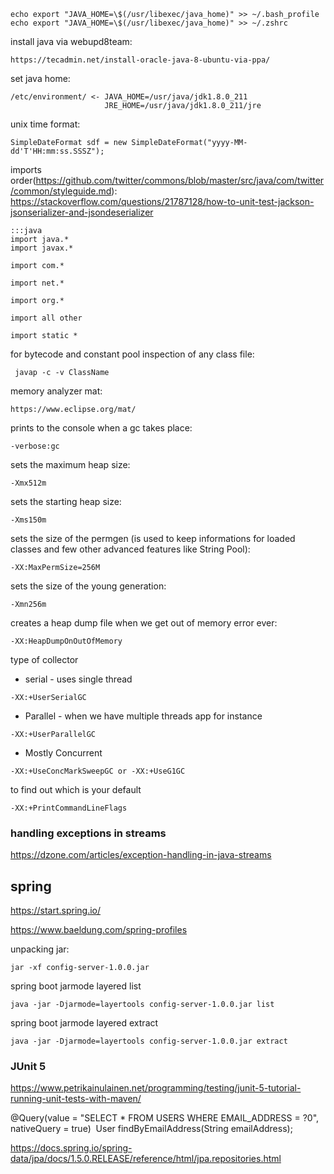 ```
echo export "JAVA_HOME=\$(/usr/libexec/java_home)" >> ~/.bash_profile
echo export "JAVA_HOME=\$(/usr/libexec/java_home)" >> ~/.zshrc
```

install java via webupd8team:
```
https://tecadmin.net/install-oracle-java-8-ubuntu-via-ppa/
```
set java home:
```
/etc/environment/ <- JAVA_HOME=/usr/java/jdk1.8.0_211
                     JRE_HOME=/usr/java/jdk1.8.0_211/jre
```
unix time format:
```
SimpleDateFormat sdf = new SimpleDateFormat("yyyy-MM-dd'T'HH:mm:ss.SSSZ");
```

imports order(https://github.com/twitter/commons/blob/master/src/java/com/twitter/common/styleguide.md):
https://stackoverflow.com/questions/21787128/how-to-unit-test-jackson-jsonserializer-and-jsondeserializer
```
:::java
import java.*
import javax.*

import com.*

import net.*

import org.*

import all other

import static *
```
for bytecode and constant pool inspection of any class file:
```
 javap -c -v ClassName
```
memory analyzer mat:
```
https://www.eclipse.org/mat/
```
prints to the console when a gc takes place:
```
-verbose:gc
```
sets the maximum heap size:
```
-Xmx512m
```
sets the starting heap size:
```
-Xms150m
```
sets the size of the permgen (is used to keep informations for loaded classes and few other advanced features like String Pool):
```
-XX:MaxPermSize=256M
```
sets the size of the young generation:
```
-Xmn256m
```
creates a heap dump file when we get out of memory error ever:
```
-XX:HeapDumpOnOutOfMemory
```
type of collector
* serial - uses single thread
```
-XX:+UserSerialGC
```
* Parallel - when we have multiple threads app for instance
```
-XX:+UserParallelGC
```
* Mostly Concurrent
```
-XX:+UseConcMarkSweepGC or -XX:+UseG1GC
```
to find out which is your default
```
-XX:+PrintCommandLineFlags
```

### handling exceptions in streams
https://dzone.com/articles/exception-handling-in-java-streams

## spring

https://start.spring.io/

https://www.baeldung.com/spring-profiles

unpacking jar:
```
jar -xf config-server-1.0.0.jar
```

spring boot jarmode layered list
```
java -jar -Djarmode=layertools config-server-1.0.0.jar list
```

spring boot jarmode layered extract
```
java -jar -Djarmode=layertools config-server-1.0.0.jar extract
```

### JUnit 5
https://www.petrikainulainen.net/programming/testing/junit-5-tutorial-running-unit-tests-with-maven/


@Query(value = "SELECT * FROM USERS WHERE EMAIL_ADDRESS = ?0", nativeQuery = true)
 ⁣ ⁣User findByEmailAddress(String emailAddress);

https://docs.spring.io/spring-data/jpa/docs/1.5.0.RELEASE/reference/html/jpa.repositories.html
